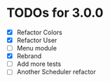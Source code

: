 # TODOs for 3.0.0

- [x] Refactor Colors
- [x] Refactor User
- [ ] Menu module
- [x] Rebrand
- [ ] Add more tests
- [ ] Another Scheduler refactor